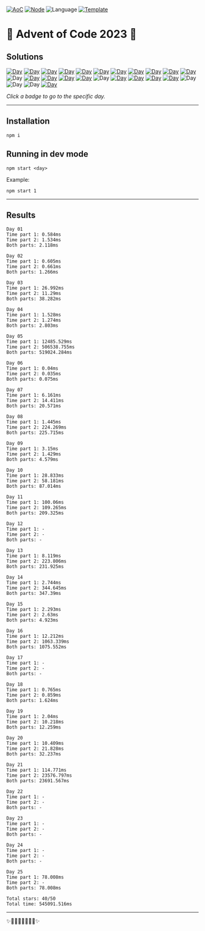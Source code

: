 <!-- Entries between SOLUTIONS and RESULTS tags are auto-generated -->

[![AoC](https://badgen.net/badge/AoC/2023/blue)](https://adventofcode.com/2023)
[![Node](https://badgen.net/badge/Node/v16.13.0+/blue)](https://nodejs.org/en/download/)
![Language](https://badgen.net/badge/Language/JavaScript/blue)
[![Template](https://badgen.net/badge/Template/aocrunner/blue)](https://github.com/caderek/aocrunner)

# 🎄 Advent of Code 2023 🎄

## Solutions

<!--SOLUTIONS-->

[![Day](https://badgen.net/badge/01/%E2%98%85%E2%98%85/green)](src/day01)
[![Day](https://badgen.net/badge/02/%E2%98%85%E2%98%85/green)](src/day02)
[![Day](https://badgen.net/badge/03/%E2%98%85%E2%98%85/green)](src/day03)
[![Day](https://badgen.net/badge/04/%E2%98%85%E2%98%85/green)](src/day04)
[![Day](https://badgen.net/badge/05/%E2%98%85%E2%98%85/green)](src/day05)
[![Day](https://badgen.net/badge/06/%E2%98%85%E2%98%85/green)](src/day06)
[![Day](https://badgen.net/badge/07/%E2%98%85%E2%98%85/green)](src/day07)
[![Day](https://badgen.net/badge/08/%E2%98%85%E2%98%85/green)](src/day08)
[![Day](https://badgen.net/badge/09/%E2%98%85%E2%98%85/green)](src/day09)
[![Day](https://badgen.net/badge/10/%E2%98%85%E2%98%85/green)](src/day10)
[![Day](https://badgen.net/badge/11/%E2%98%85%E2%98%85/green)](src/day11)
![Day](https://badgen.net/badge/12/%E2%98%86%E2%98%86/gray)
[![Day](https://badgen.net/badge/13/%E2%98%85%E2%98%85/green)](src/day13)
[![Day](https://badgen.net/badge/14/%E2%98%85%E2%98%85/green)](src/day14)
[![Day](https://badgen.net/badge/15/%E2%98%85%E2%98%85/green)](src/day15)
[![Day](https://badgen.net/badge/16/%E2%98%85%E2%98%85/green)](src/day16)
![Day](https://badgen.net/badge/17/%E2%98%86%E2%98%86/gray)
[![Day](https://badgen.net/badge/18/%E2%98%85%E2%98%85/green)](src/day18)
[![Day](https://badgen.net/badge/19/%E2%98%85%E2%98%85/green)](src/day19)
[![Day](https://badgen.net/badge/20/%E2%98%85%E2%98%85/green)](src/day20)
[![Day](https://badgen.net/badge/21/%E2%98%85%E2%98%85/green)](src/day21)
![Day](https://badgen.net/badge/22/%E2%98%86%E2%98%86/gray)
![Day](https://badgen.net/badge/23/%E2%98%86%E2%98%86/gray)
![Day](https://badgen.net/badge/24/%E2%98%86%E2%98%86/gray)
[![Day](https://badgen.net/badge/25/%E2%98%85%E2%98%85/green)](src/day25)

<!--/SOLUTIONS-->

_Click a badge to go to the specific day._

---

## Installation

```
npm i
```

## Running in dev mode

```
npm start <day>
```

Example:

```
npm start 1
```

---

## Results

<!--RESULTS-->

```
Day 01
Time part 1: 0.584ms
Time part 2: 1.534ms
Both parts: 2.118ms
```

```
Day 02
Time part 1: 0.605ms
Time part 2: 0.661ms
Both parts: 1.266ms
```

```
Day 03
Time part 1: 26.992ms
Time part 2: 11.29ms
Both parts: 38.282ms
```

```
Day 04
Time part 1: 1.528ms
Time part 2: 1.274ms
Both parts: 2.803ms
```

```
Day 05
Time part 1: 12485.529ms
Time part 2: 506538.755ms
Both parts: 519024.284ms
```

```
Day 06
Time part 1: 0.04ms
Time part 2: 0.035ms
Both parts: 0.075ms
```

```
Day 07
Time part 1: 6.161ms
Time part 2: 14.411ms
Both parts: 20.571ms
```

```
Day 08
Time part 1: 1.445ms
Time part 2: 224.269ms
Both parts: 225.715ms
```

```
Day 09
Time part 1: 3.15ms
Time part 2: 1.429ms
Both parts: 4.579ms
```

```
Day 10
Time part 1: 28.833ms
Time part 2: 58.181ms
Both parts: 87.014ms
```

```
Day 11
Time part 1: 100.06ms
Time part 2: 109.265ms
Both parts: 209.325ms
```

```
Day 12
Time part 1: -
Time part 2: -
Both parts: -
```

```
Day 13
Time part 1: 8.119ms
Time part 2: 223.806ms
Both parts: 231.925ms
```

```
Day 14
Time part 1: 2.744ms
Time part 2: 344.645ms
Both parts: 347.39ms
```

```
Day 15
Time part 1: 2.293ms
Time part 2: 2.63ms
Both parts: 4.923ms
```

```
Day 16
Time part 1: 12.212ms
Time part 2: 1063.339ms
Both parts: 1075.552ms
```

```
Day 17
Time part 1: -
Time part 2: -
Both parts: -
```

```
Day 18
Time part 1: 0.765ms
Time part 2: 0.859ms
Both parts: 1.624ms
```

```
Day 19
Time part 1: 2.04ms
Time part 2: 10.218ms
Both parts: 12.259ms
```

```
Day 20
Time part 1: 10.409ms
Time part 2: 21.828ms
Both parts: 32.237ms
```

```
Day 21
Time part 1: 114.771ms
Time part 2: 23576.797ms
Both parts: 23691.567ms
```

```
Day 22
Time part 1: -
Time part 2: -
Both parts: -
```

```
Day 23
Time part 1: -
Time part 2: -
Both parts: -
```

```
Day 24
Time part 1: -
Time part 2: -
Both parts: -
```

```
Day 25
Time part 1: 78.008ms
Time part 2: -
Both parts: 78.008ms
```

```
Total stars: 40/50
Total time: 545091.516ms
```

<!--/RESULTS-->

---

✨🎄🎁🎄🎅🎄🎁🎄✨